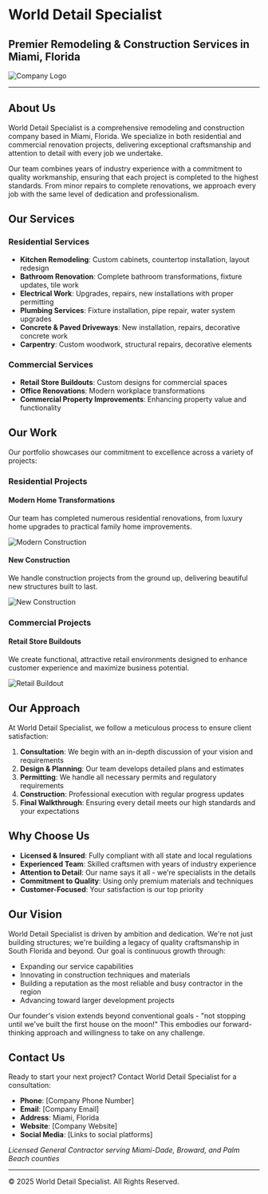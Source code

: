# World Detail Specialist

## Premier Remodeling & Construction Services in Miami, Florida

![Company Logo](https://placeholder-for-company-logo.com)

---

## About Us

World Detail Specialist is a comprehensive remodeling and construction company based in Miami, Florida. We specialize in both residential and commercial renovation projects, delivering exceptional craftsmanship and attention to detail with every job we undertake.

Our team combines years of industry experience with a commitment to quality workmanship, ensuring that each project is completed to the highest standards. From minor repairs to complete renovations, we approach every job with the same level of dedication and professionalism.

## Our Services

### Residential Services
- **Kitchen Remodeling**: Custom cabinets, countertop installation, layout redesign
- **Bathroom Renovation**: Complete bathroom transformations, fixture updates, tile work
- **Electrical Work**: Upgrades, repairs, new installations with proper permitting
- **Plumbing Services**: Fixture installation, pipe repair, water system upgrades
- **Concrete & Paved Driveways**: New installation, repairs, decorative concrete work
- **Carpentry**: Custom woodwork, structural repairs, decorative elements

### Commercial Services
- **Retail Store Buildouts**: Custom designs for commercial spaces
- **Office Renovations**: Modern workplace transformations
- **Commercial Property Improvements**: Enhancing property value and functionality

## Our Work

Our portfolio showcases our commitment to excellence across a variety of projects:

### Residential Projects

#### Modern Home Transformations
Our team has completed numerous residential renovations, from luxury home upgrades to practical family home improvements.

![Modern Construction](https://placeholder-for-project-image.com)

#### New Construction
We handle construction projects from the ground up, delivering beautiful new structures built to last.

![New Construction](https://placeholder-for-project-image.com)

### Commercial Projects

#### Retail Store Buildouts
We create functional, attractive retail environments designed to enhance customer experience and maximize business potential.

![Retail Buildout](https://placeholder-for-project-image.com)

## Our Approach

At World Detail Specialist, we follow a meticulous process to ensure client satisfaction:

1. **Consultation**: We begin with an in-depth discussion of your vision and requirements
2. **Design & Planning**: Our team develops detailed plans and estimates
3. **Permitting**: We handle all necessary permits and regulatory requirements
4. **Construction**: Professional execution with regular progress updates
5. **Final Walkthrough**: Ensuring every detail meets our high standards and your expectations

## Why Choose Us

- **Licensed & Insured**: Fully compliant with all state and local regulations
- **Experienced Team**: Skilled craftsmen with years of industry experience
- **Attention to Detail**: Our name says it all - we're specialists in the details
- **Commitment to Quality**: Using only premium materials and techniques
- **Customer-Focused**: Your satisfaction is our top priority

## Our Vision

World Detail Specialist is driven by ambition and dedication. We're not just building structures; we're building a legacy of quality craftsmanship in South Florida and beyond. Our goal is continuous growth through:

- Expanding our service capabilities
- Innovating in construction techniques and materials
- Building a reputation as the most reliable and busy contractor in the region
- Advancing toward larger development projects

Our founder's vision extends beyond conventional goals - "not stopping until we've built the first house on the moon!" This embodies our forward-thinking approach and willingness to take on any challenge.

## Contact Us

Ready to start your next project? Contact World Detail Specialist for a consultation:

- **Phone**: [Company Phone Number]
- **Email**: [Company Email]
- **Address**: Miami, Florida
- **Website**: [Company Website]
- **Social Media**: [Links to social platforms]

*Licensed General Contractor serving Miami-Dade, Broward, and Palm Beach counties*

---

© 2025 World Detail Specialist. All Rights Reserved.